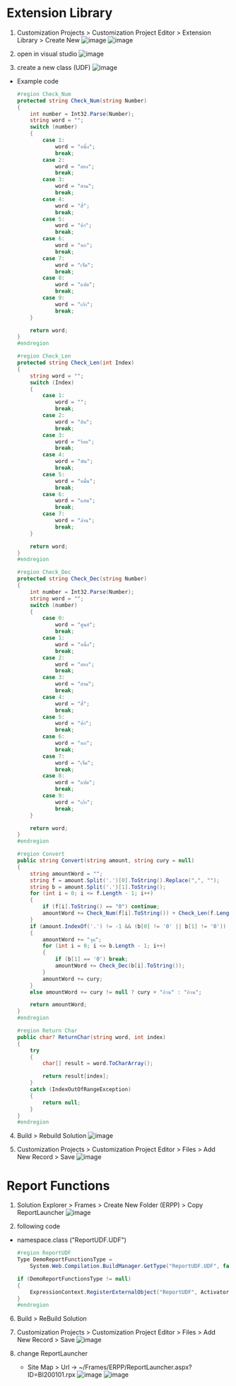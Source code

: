 # Extension Library

1. Customization Projects > Customization Project Editor > Extension Library > Create New
  ![image](./images/extensions/extensions_1.png)
  ![image](./images/extensions/extensions_2.png)

2. open in visual studio
  ![image](./images/extensions/extensions_3.png)

3. create a new class (UDF)
  ![image](./images/extensions/extensions_4.png)
  - Example code
    ```C#
    #region Check_Num
    protected string Check_Num(string Number)
    {
        int number = Int32.Parse(Number);
        string word = "";
        switch (number)
        {
            case 1:
                word = "หนึ่ง";
                break;
            case 2:
                word = "สอง";
                break;
            case 3:
                word = "สาม";
                break;
            case 4:
                word = "สี่";
                break;
            case 5:
                word = "ห้า";
                break;
            case 6:
                word = "หก";
                break;
            case 7:
                word = "เจ็ด";
                break;
            case 8:
                word = "แปด";
                break;
            case 9:
                word = "เก้า";
                break;
        }

        return word;
    }
    #endregion

    #region Check_Len
    protected string Check_Len(int Index)
    {
        string word = "";
        switch (Index)
        {
            case 1:
                word = "";
                break;
            case 2:
                word = "สิบ";
                break;
            case 3:
                word = "ร้อย";
                break;
            case 4:
                word = "พัน";
                break;
            case 5:
                word = "หมื่น";
                break;
            case 6:
                word = "แสน";
                break;
            case 7:
                word = "ล้าน";
                break;
        }

        return word;
    }
    #endregion

    #region Check_Dec
    protected string Check_Dec(string Number)
    {
        int number = Int32.Parse(Number);
        string word = "";
        switch (number)
        {
            case 0:
                word = "ศูนย์";
                break;
            case 1:
                word = "หนึ่ง";
                break;
            case 2:
                word = "สอง";
                break;
            case 3:
                word = "สาม";
                break;
            case 4:
                word = "สี่";
                break;
            case 5:
                word = "ห้า";
                break;
            case 6:
                word = "หก";
                break;
            case 7:
                word = "เจ็ด";
                break;
            case 8:
                word = "แปด";
                break;
            case 9:
                word = "เก้า";
                break;
        }

        return word;
    }
    #endregion

    #region Convert
    public string Convert(string amount, string cury = null)
    {
        string amountWord = "";
        string f = amount.Split('.')[0].ToString().Replace(",", "");
        string b = amount.Split('.')[1].ToString();
        for (int i = 0; i <= f.Length - 1; i++)
        {
            if (f[i].ToString() == "0") continue;
            amountWord += Check_Num(f[i].ToString()) + Check_Len(f.Length - i);
        }
        if (amount.IndexOf('.') != -1 && (b[0] != '0' || b[1] != '0'))
        {
            amountWord += "จุด";
            for (int i = 0; i <= b.Length - 1; i++)
            {
                if (b[1] == '0') break;
                amountWord += Check_Dec(b[i].ToString());
            }
            amountWord += cury;
        }
        else amountWord += cury != null ? cury + "ถ้วน" : "ถ้วน";

        return amountWord;
    }
    #endregion

    #region Return Char
    public char? ReturnChar(string word, int index)
    {
        try
        {
            char[] result = word.ToCharArray();

            return result[index];
        }
        catch (IndexOutOfRangeException)
        {
            return null;
        }
    }
    #endregion
    ```

4. Build > Rebuild Solution
  ![image](./images/extensions/extensions_5.png)

5. Customization Projects > Customization Project Editor > Files > Add New Record > Save
  ![image](./images/extensions/extensions_6.png)

# Report Functions

1. Solution Explorer > Frames > Create New Folder (ERPP) > Copy ReportLauncher
  ![image](./images/extensions/extensions_7.png)

2. following code
  - namespace.class ("ReportUDF.UDF")
      ```C#
      #region ReportUDF
      Type DemoReportFunctionsType =
          System.Web.Compilation.BuildManager.GetType("ReportUDF.UDF", false);

      if (DemoReportFunctionsType != null)
      {
          ExpressionContext.RegisterExternalObject("ReportUDF", Activator.CreateInstance(DemoReportFunctionsType));
      }
      #endregion
      ```

6. Build > ReBuild Solution

7. Customization Projects > Customization Project Editor > Files > Add New Record > Save
  ![image](./images/extensions/extensions_8.png)

8. change ReportLauncher
    - Site Map > Url -> ~/Frames/ERPP/ReportLauncher.aspx?ID=BI200101.rpx
    ![image](./images/extensions/extensions_9.png)
    ![image](./images/extensions/extensions_10.png)